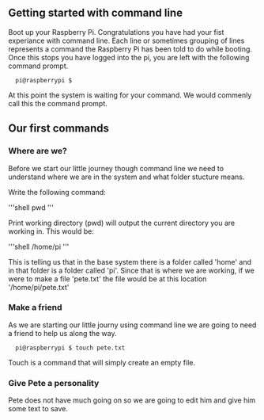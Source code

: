 ## Getting started with command line

Boot up your Raspberry Pi. Congratulations you have had your fist experiance with command line. Each line or sometimes grouping of lines represents a command the Raspberry Pi has been told to do while booting. Once this stops you have logged into the pi, you are left with the following command prompt.

```shell
  pi@raspberrypi $
```

At this point the system is waiting for your command. We would commenly call this the command prompt.

## Our first commands

### Where are we?

Before we start our little journey though command line we need to understand where we are in the system and what folder stucture means.

Write the following command:

'''shell
  pwd
'''

Print working directory (pwd) will output the current directory you are working in. This would be:

'''shell
  /home/pi
'''

This is telling us that in the base system there is a folder called 'home' and in that folder is a folder called 'pi'. Since that is where we are working, if we were to make a file 'pete.txt' the file would be at this location '/home/pi/pete.txt'

### Make a friend 

As we are starting our little journy using command line we are going to need a friend to help us along the way.

```shell
  pi@raspberrypi $ touch pete.txt
```

Touch is a command that will simply create an empty file. 

### Give Pete a personality 

Pete does not have much going on so we are going to edit him and give him some text to save.

